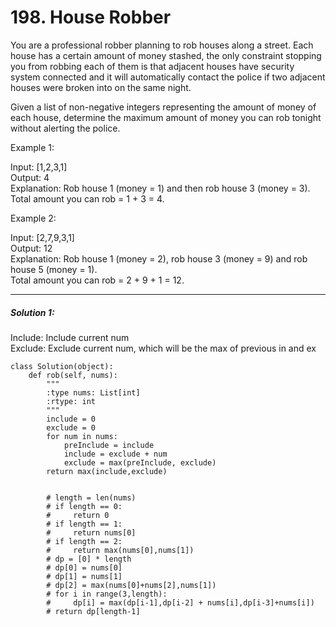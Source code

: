# 198. House Robber

You are a professional robber planning to rob houses along a street. Each house has a certain amount of money stashed, the only constraint stopping you from robbing each of them is that adjacent houses have security system connected and it will automatically contact the police if two adjacent houses were broken into on the same night.

Given a list of non-negative integers representing the amount of money of each house, determine the maximum amount of money you can rob tonight without alerting the police.

Example 1:  

Input: [1,2,3,1]  
Output: 4  
Explanation: Rob house 1 (money = 1) and then rob house 3 (money = 3).  
             Total amount you can rob = 1 + 3 = 4.  
             
Example 2:  

Input: [2,7,9,3,1]  
Output: 12  
Explanation: Rob house 1 (money = 2), rob house 3 (money = 9) and rob house 5 (money = 1).  
             Total amount you can rob = 2 + 9 + 1 = 12.

---

##### Solution 1:
Include: Include current num  
Exclude: Exclude current num, which will be the max of previous in and ex

    class Solution(object):
        def rob(self, nums):
            """
            :type nums: List[int]
            :rtype: int
            """
            include = 0
            exclude = 0
            for num in nums:
                preInclude = include
                include = exclude + num
                exclude = max(preInclude, exclude)
            return max(include,exclude)


            # length = len(nums)
            # if length == 0:
            #     return 0
            # if length == 1:
            #     return nums[0]
            # if length == 2:
            #     return max(nums[0],nums[1])
            # dp = [0] * length
            # dp[0] = nums[0]
            # dp[1] = nums[1]
            # dp[2] = max(nums[0]+nums[2],nums[1])
            # for i in range(3,length):
            #     dp[i] = max(dp[i-1],dp[i-2] + nums[i],dp[i-3]+nums[i])
            # return dp[length-1]